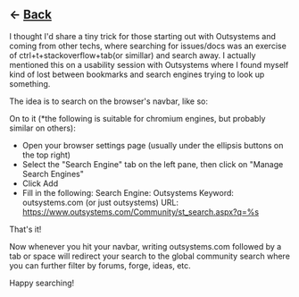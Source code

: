 ## <- [Back](../articles/) 


I thought I'd share a tiny trick for those starting out with Outsystems and coming from other techs, where searching for issues/docs was an exercise of ctrl+t+stackoverflow+tab(or simillar) and search away. I actually mentioned this on a usability session with Outsystems where I found myself kind of lost between bookmarks and search engines trying to look up something.

The idea is to search on the browser's navbar, like so:






On to it (*the following is suitable for chromium engines, but probably similar on others):

- Open your browser settings page (usually under the ellipsis buttons on the top right)
- Select the "Search Engine" tab on the left pane, then click on "Manage Search Engines"
- Click Add
- Fill in the following:
Search Engine: Outsystems
Keyword: outsystems.com (or just outsystems)
URL: https://www.outsystems.com/Community/st_search.aspx?q=%s

That's it!

Now whenever you hit your navbar, writing outsystems.com followed by a tab or space will redirect your search to the global community search where you can further filter by forums, forge, ideas, etc.

Happy searching!